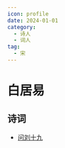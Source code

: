 ```yaml
---
icon: profile
date: 2024-01-01
category:
  - 诗人
  - 词人
tag:
  - 宋
---
```


# 白居易

<!-- more -->


## 诗词

-  [问刘十九](../诗词/李唐/问刘十九.md)